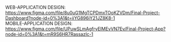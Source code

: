 WEB-APPLICATION DESIGN: https://www.figma.com/file/8u0uG1MgTCPDmxTOoKZVDm/Final-Project-Dashboard?node-id=0%3A1&t=iiYG896iY21JZ8K8-1
<br />
MOBILE-APPLICATION DESIGN: https://www.figma.com/file/UPuwSLmAgfryEIMEvVN7Ev/Final-Project-App?node-id=0%3A1&t=mR9S6HR7RassazIc-1
